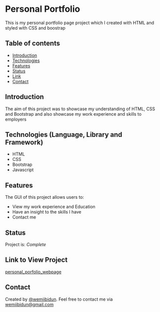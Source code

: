 # Personal Portfolio
This is my personal portfolio page project which I created with HTML and styled with CSS and boostrap

## Table of contents
* [Introduction](#introduction)
* [Technologies](#technologies)
* [Features](#features)
* [Status](#status)
* [Link](#link)
* [Contact](#contact)


## Introduction
The aim of this project was to showcase my understanding of HTML, CSS and Bootstrap and also showcase my work experience and skills to employers

## Technologies (Language, Library and Framework)
* HTML
* CSS
* Bootstrap
* Javascript

## Features
The GUI of this project allows users to:
* View my work experience and Education
* Have an insight to the skills I have
* Contact me

## Status
Project is: _Complete_

## Link to View Project

[personal_porfolio_webpage](https://wemiibidun.github.io/personal_portfolio/)


## Contact
Created by [@wemiibidun](https://twitter.com/wemiibidun/). Feel free to contact me via wemiibidun@gmail.com


